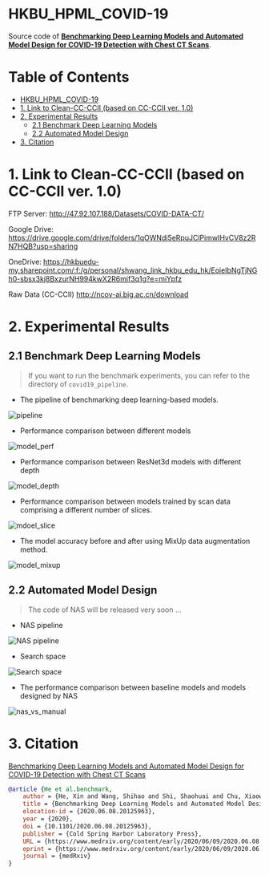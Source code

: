 # HKBU_HPML_COVID-19

Source code of [**Benchmarking Deep Learning Models and Automated Model Design for COVID-19 Detection with Chest CT Scans**](https://www.medrxiv.org/content/10.1101/2020.06.08.20125963v2).

Table of Contents
=================

   * [HKBU_HPML_COVID-19](#hkbu_hpml_covid-19)
   * [1. Link to Clean-CC-CCII (based on CC-CCII ver. 1.0)](#1-link-to-clean-cc-ccii-based-on-cc-ccii-ver-10)
   * [2. Experimental Results](#2-experimental-results)
      * [2.1 Benchmark Deep Learning Models](#21-benchmark-deep-learning-models)
      * [2.2 Automated Model Design](#22-automated-model-design)
   * [3. Citation](#3-citation)


# 1. Link to Clean-CC-CCII (based on CC-CCII ver. 1.0)
FTP Server: http://47.92.107.188/Datasets/COVID-DATA-CT/

Google Drive: https://drive.google.com/drive/folders/1qOWNdi5eRpuJClPimwIHvCV8z2RN7HQB?usp=sharing

OneDrive: https://hkbuedu-my.sharepoint.com/:f:/g/personal/shwang_link_hkbu_edu_hk/EoieIbNgTjNGh0-sbsx3kj8BxzurNH994kwX2R6mjf3q1g?e=miYpfz

Raw Data (CC-CCII) http://ncov-ai.big.ac.cn/download


# 2. Experimental Results

## 2.1 Benchmark Deep Learning Models

> If you want to run the benchmark experiments, you can refer to the directory of `covid19_pipeline`.

- The pipeline of benchmarking deep learning-based models.

![pipeline](./images/pipeline.png)

- Performance comparison between different models

![model_perf](./images/model_perf.png)


- Performance comparison between ResNet3d models with different depth

![model_depth](./images/model_depth.png)



- Performance comparison between models trained by scan data comprising a different number of slices.

![mdoel_slice](./images/mdoel_slice.png)



- The model accuracy before and after using MixUp data augmentation method.

![model_mixup](./images/model_mixup.png)


## 2.2 Automated Model Design

> The code of NAS will be released very soon ...

- NAS pipeline

![NAS pipeline](./images/nas_pipeline.png)

- Search space

![Search space](./images/search_space.png)

- The performance comparison between baseline models and models designed by NAS


![nas_vs_manual](./images/nas_vs_manual.png)


# 3. Citation

[Benchmarking Deep Learning Models and Automated Model Design for COVID-19 Detection with Chest CT Scans](https://www.medrxiv.org/content/10.1101/2020.06.08.20125963v1)

```bib
@article {He et al.benchmark,
	author = {He, Xin and Wang, Shihao and Shi, Shaohuai and Chu, Xiaowen and Tang, Jiangping and Liu, Xin and Yan, Chenggang and Zhang, Jiyong and Ding, Guiguang},
	title = {Benchmarking Deep Learning Models and Automated Model Design for COVID-19 Detection with Chest CT Scans},
	elocation-id = {2020.06.08.20125963},
	year = {2020},
	doi = {10.1101/2020.06.08.20125963},
	publisher = {Cold Spring Harbor Laboratory Press},
	URL = {https://www.medrxiv.org/content/early/2020/06/09/2020.06.08.20125963},
	eprint = {https://www.medrxiv.org/content/early/2020/06/09/2020.06.08.20125963.full.pdf},
	journal = {medRxiv}
}

```



